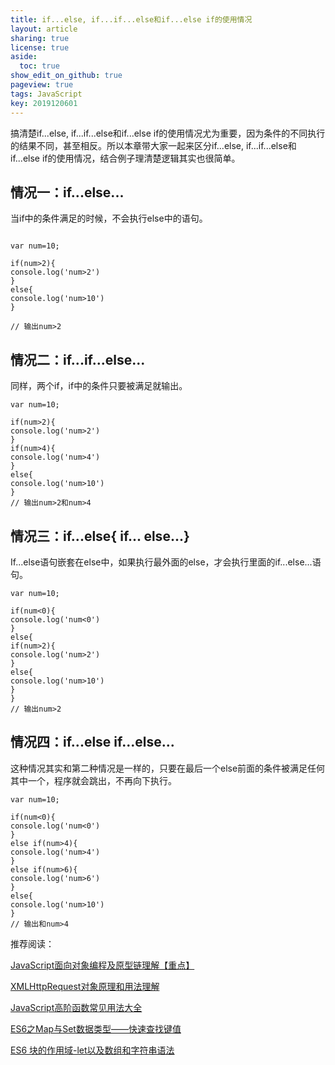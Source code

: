 ```yaml
---
title: if...else, if...if...else和if...else if的使用情况
layout: article
sharing: true
license: true
aside:
  toc: true
show_edit_on_github: true
pageview: true
tags: JavaScript
key: 2019120601
---
```


搞清楚if...else, if...if...else和if...else if的使用情况尤为重要，因为条件的不同执行的结果不同，甚至相反。所以本章带大家一起来区分if...else, if...if...else和if...else if的使用情况，结合例子理清楚逻辑其实也很简单。

## 情况一：if...else...

当if中的条件满足的时候，不会执行else中的语句。
```

var num=10;

if(num>2){
console.log('num>2')
}
else{
console.log('num>10')
}

// 输出num>2

```




## 情况二：if...if...else...
同样，两个if，if中的条件只要被满足就输出。


```
var num=10;

if(num>2){
console.log('num>2')
}
if(num>4){
console.log('num>4')
}
else{
console.log('num>10')
}
// 输出num>2和num>4
```



## 情况三：if...else{ if... else...}
If...else语句嵌套在else中，如果执行最外面的else，才会执行里面的if...else...语句。


```
var num=10;

if(num<0){
console.log('num<0')
}
else{
if(num>2){
console.log('num>2')
}
else{
console.log('num>10')
}
}
// 输出num>2
```



## 情况四：if...else if...else...
这种情况其实和第二种情况是一样的，只要在最后一个else前面的条件被满足任何其中一个，程序就会跳出，不再向下执行。

```
var num=10;

if(num<0){
console.log('num<0')
}
else if(num>4){
console.log('num>4')
}
else if(num>6){
console.log('num>6')
}
else{
console.log('num>10')
}
// 输出和num>4
```




推荐阅读：


[JavaScript面向对象编程及原型链理解【重点】](https://muitlog.com/2019/12/03/javascript.html)


[XMLHttpRequest对象原理和用法理解](https://muitlog.com/2019/12/02/xml-httprequest.html)


[JavaScript高阶函数常见用法大全](https://muitlog.com/2019/12/02/JavaScript%E9%AB%98%E9%98%B6%E5%87%BD%E6%95%B0.html)


[ES6之Map与Set数据类型——快速查找键值](https://muitlog.com/2019/11/29/es6-map-set.html)


[ES6 块的作用域-let以及数组和字符串语法](https://muitlog.com/2019/11/28/es6-let.html)